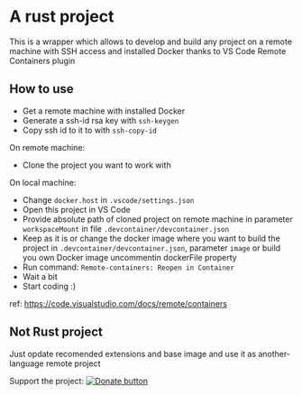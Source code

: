 # A rust project

This is a wrapper which allows to develop and build any project on a remote machine with SSH access and installed Docker thanks to VS Code Remote Containers plugin

## How to use

* Get a remote machine with installed Docker
* Generate a ssh-id rsa key with `ssh-keygen`
* Copy ssh id to it to with `ssh-copy-id`

On remote machine:
* Clone the project you want to work with

On local machine:
* Change `docker.host` in `.vscode/settings.json`
* Open this project in VS Code
* Provide absolute path of cloned project on remote machine in parameter `workspaceMount` in file `.devcontainer/devcontainer.json`
* Keep as it is or change the docker image where you want to build the project in `.devcontainer/devcontainer.json`, parameter `image` or build you own Docker image uncommentin dockerFile property
* Run command: `Remote-containers: Reopen in Container`
* Wait a bit
* Start coding :)

ref: https://code.visualstudio.com/docs/remote/containers

## Not Rust project

Just opdate recomended extensions and base image and use it as another-language remote project

Support the project: [![Donate button](https://www.paypalobjects.com/en_US/DK/i/btn/btn_donateCC_LG.gif)](https://www.paypal.com/cgi-bin/webscr?cmd=_s-xclick&hosted_button_id=H337RKJSC4YG4&source=url)
